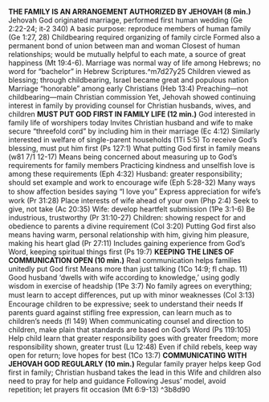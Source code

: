 **THE FAMILY IS AN ARRANGEMENT AUTHORIZED BY JEHOVAH (8 min.)**
	Jehovah God originated marriage, performed first human wedding (Ge 2:22-24; it-2 340)
		A basic purpose: reproduce members of human family (Ge 1:27, 28)
			Childbearing required organizing of family circle
		Formed also a permanent bond of union between man and woman
			Closest of human relationships; would be mutually helpful to each mate, a source of great happiness (Mt 19:4-6).
Marriage was normal way of life among Hebrews; no word for “bachelor” in Hebrew Scriptures.^m7d27y25
	Children viewed as blessing; through childbearing, Israel became great and populous nation
Marriage “honorable” among early Christians (Heb 13:4)
	Preaching—not childbearing—main Christian commission
		Yet, Jehovah showed continuing interest in family by providing counsel for Christian husbands, wives, and
children
**MUST PUT GOD FIRST IN FAMILY LIFE (12 min.)**
God interested in family life of worshipers today
	Invites Christian husband and wife to make secure “threefold cord” by including him in their marriage (Ec 4:12)
	Similarly interested in welfare of single-parent households (1Ti 5:5)
	To receive God’s blessing, must put him first (Ps 127:1)
What putting God first in family means (w81 7/1 12-17)
	Means being concerned about measuring up to God’s requirements for family members
		Practicing kindness and unselfish love is among these requirements (Eph 4:32)
		Husband: greater responsibility; should set example and work to encourage wife (Eph 5:28-32)
			Many ways to show aﬀection besides saying “I love you”
				Express appreciation for wife’s work (Pr 31:28)
				Place interests of wife ahead of your own (Php 2:4)
				Seek to give, not take (Ac 20:35)
	Wife: develop heartfelt submission (1Pe 3:1-6)
		Be industrious, trustworthy (Pr 31:10-27)
	Children: showing respect for and obedience to parents a divine requirement (Col 3:20)
Putting God first also means having warm, personal relationship with him, giving him pleasure, making his heart glad (Pr 27:11)
Includes gaining experience from God’s Word, keeping spiritual things first (Ps 19:7)
**KEEPING THE LINES OF COMMUNICATION OPEN (10 min.)**
Real communication helps families unitedly put God first
	Means more than just talking (1Co 14:9; fl chap. 11)
		Good husband ‘dwells with wife according to knowledge,’ using godly wisdom in exercise of headship (1Pe 3:7)
	No family agrees on everything; must learn to accept diﬀerences, put up with minor weaknesses (Col 3:13)
Encourage children to be expressive; seek to understand their needs
	If parents guard against stifling free expression, can learn much as to children’s needs (fl 149)
When communicating counsel and direction to children, make plain that standards are based on God’s Word (Ps 119:105)
	Help child learn that greater responsibility goes with greater freedom; more responsibility shown, greater trust (Lu 12:48)
	Even if child rebels, keep way open for return; love hopes for best (1Co 13:7)
**COMMUNICATING WITH JEHOVAH GOD REGULARLY (10 min.)**
Regular family prayer helps keep God first in family; Christian husband takes the lead in this
	Wife and children also need to pray for help and guidance
		Following Jesus’ model, avoid repetition; let prayers fit occasion (Mt 6:9-13) ^3b8d90